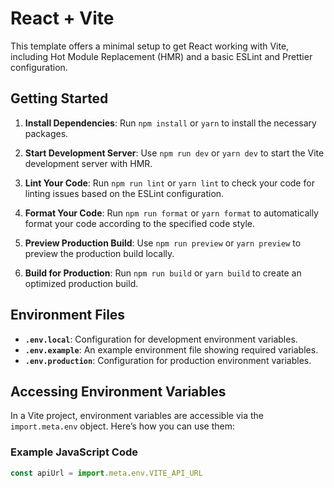 # React + Vite

This template offers a minimal setup to get React working with Vite, including Hot Module Replacement (HMR) and a basic ESLint and Prettier configuration.

## Getting Started

1. **Install Dependencies**: Run `npm install` or `yarn` to install the necessary packages.

2. **Start Development Server**: Use `npm run dev` or `yarn dev` to start the Vite development server with HMR.

3. **Lint Your Code**: Run `npm run lint` or `yarn lint` to check your code for linting issues based on the ESLint configuration.

4. **Format Your Code**: Run `npm run format` or `yarn format` to automatically format your code according to the specified code style.

5. **Preview Production Build**: Use `npm run preview` or `yarn preview` to preview the production build locally.

6. **Build for Production**: Run `npm run build` or `yarn build` to create an optimized production build.

## Environment Files

-   **`.env.local`**: Configuration for development environment variables.
-   **`.env.example`**: An example environment file showing required variables.
-   **`.env.production`**: Configuration for production environment variables.

## Accessing Environment Variables

In a Vite project, environment variables are accessible via the `import.meta.env` object. Here’s how you can use them:

### Example JavaScript Code

```javascript
const apiUrl = import.meta.env.VITE_API_URL
```
